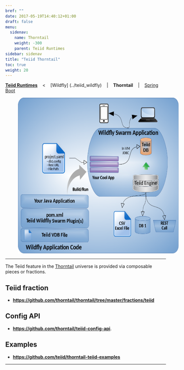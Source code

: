 ```yaml
---
bref: ""
date: 2017-05-19T14:40:12+01:00
draft: false
menu:
  sidenav:
    name: Thorntail
    weight: -300
    parent: Teiid Runtimes
sidebar: sidenav
title: "Teiid Thorntail"
toc: true
weight: 20
---
```

[**Teiid Runtimes**](..) &nbsp;&nbsp; < &nbsp;&nbsp; [Wildfly] (../teiid_wildfly) &nbsp;&nbsp; | &nbsp;&nbsp; **Thorntail** &nbsp;&nbsp; | &nbsp;&nbsp; [Spring Boot](../microservices) &nbsp;&nbsp;

<div>
<img width="583" height="487" src="/images/teiid-wildfly-swarm.png" frameborder="2" hspace="40" ></img>
</div>

---

The Teiid feature in the [Thorntail](https://docs.thorntail.io) universe is provided via composable pieces or fractions.

## **Teiid fraction**
 
- **https://github.com/thorntail/thorntail/tree/master/fractions/teiid**

## **Config API**

- **https://github.com/thorntail/teiid-config-api**.

## **Examples**

- **https://github.com/teiid/thorntail-teiid-examples**

---
